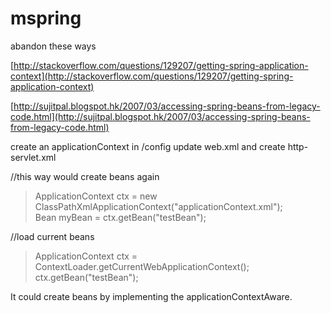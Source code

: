 mspring
=======

abandon these ways

[http://stackoverflow.com/questions/129207/getting-spring-application-context](http://stackoverflow.com/questions/129207/getting-spring-application-context)

[http://sujitpal.blogspot.hk/2007/03/accessing-spring-beans-from-legacy-code.html](http://sujitpal.blogspot.hk/2007/03/accessing-spring-beans-from-legacy-code.html)

create an applicationContext in /config
update web.xml and create http-servlet.xml

//this way would create beans again

> ApplicationContext ctx = new ClassPathXmlApplicationContext("applicationContext.xml");  
> Bean myBean = ctx.getBean("testBean");  

//load current beans

> ApplicationContext ctx = ContextLoader.getCurrentWebApplicationContext();  
> ctx.getBean("testBean"); 


It could create beans by implementing the applicationContextAware.

